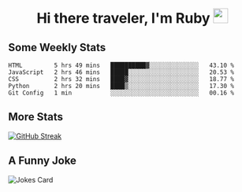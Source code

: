 <h1 align="center">Hi there traveler, I'm Ruby <img src="https://user-images.githubusercontent.com/81705278/122967910-fa9b5a00-d358-11eb-99ec-db00243bed5a.gif" width="30px"> </h1>

<h2>Some Weekly Stats</h2>

<!--START_SECTION:waka-->
```text
HTML         5 hrs 49 mins   ██████████▓░░░░░░░░░░░░░░   43.10 % 
JavaScript   2 hrs 46 mins   █████░░░░░░░░░░░░░░░░░░░░   20.53 % 
CSS          2 hrs 32 mins   ████▓░░░░░░░░░░░░░░░░░░░░   18.77 % 
Python       2 hrs 20 mins   ████▒░░░░░░░░░░░░░░░░░░░░   17.30 % 
Git Config   1 min           ░░░░░░░░░░░░░░░░░░░░░░░░░   00.16 % 
```
<!--END_SECTION:waka-->

<h2>More Stats</h2>

[![GitHub Streak](https://github-readme-streak-stats.herokuapp.com/?user=radkinz&theme=dark)](https://git.io/streak-stats)

<h2>A Funny Joke</h2>

<!-- jokes -->
<img src="https://readme-jokes.vercel.app/api?theme=material-palenight" alt="Jokes Card"/>
